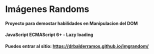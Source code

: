 # Imágenes Randoms
#### Proyecto para demostar habilidades en Manipulacion del DOM
#### JavaScript ECMAScript 6+ - Lazy loading
#### Puedes entrar al sitio: https://drbalderramos.github.io/imgrandom/
